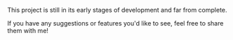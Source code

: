 This project is still in its early stages of development and far from complete.

If you have any suggestions or features you'd like to see, feel free to share them with me!
